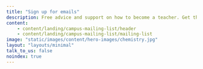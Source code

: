 ```yaml
---
title: "Sign up for emails"
description: Free advice and support on how to become a teacher. Get the latest information sent straight to your inbox.
content:
    - content/landing/campus-mailing-list/header
    - content/landing/campus-mailing-list/mailing-list
image: "static/images/content/hero-images/chemistry.jpg"
layout: "layouts/minimal"
talk_to_us: false
noindex: true
---
```

